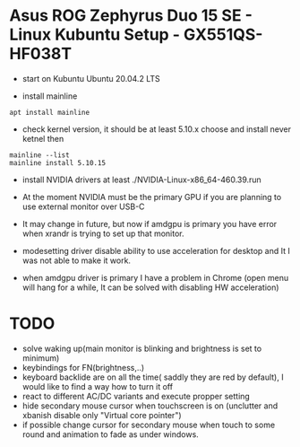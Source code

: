# Asus ROG Zephyrus Duo 15 SE - Linux Kubuntu Setup - GX551QS-HF038T

* start on Kubuntu Ubuntu 20.04.2 LTS

* install mainline 
```
apt install mainline
```

* check kernel version, it should be at least 5.10.x choose and install never ketnel then
```
mainline --list
mainline install 5.10.15

```

* install NVIDIA drivers at least ./NVIDIA-Linux-x86_64-460.39.run

* At the moment NVIDIA must be the primary GPU if you are planning to use external monitor over USB-C
* It may change in future, but now if amdgpu is primary you have error when  xrandr is  trying to set up that monitor.
* modesetting driver disable ability to use acceleration for desktop and It  I was not able to make it work.
* when amdgpu driver is primary I have a problem in Chrome (open menu will hang for a while, It can be solved with  disabling  HW acceleration)


# TODO
* solve waking up(main monitor is blinking and  brightness is set to minimum)
* keybindings for FN(brightness,..)
* keyboard backlide are on all the time( saddly they are red by default), I would  like to find a way how to turn it off
* react to different AC/DC variants and execute  propper setting
* hide secondary mouse cursor when  touchscreen is on (unclutter and xbanish disable only "Virtual core pointer")
* if possible change cursor for secondary mouse when touch  to some round and animation to fade as under windows.
